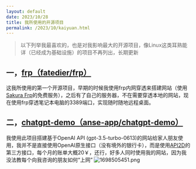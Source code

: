 ```yaml
---
layout: default
date: 2023/10/28
title: 我所使用的开源项目
permalink: /2023/10/kaiyuan.html
---
```


> 以下列举我最喜欢的，也是对我影响最大的开源项目，像Linux这类耳熟能详（已经成为基础设施）的项目不再列出，长期更新

## 一，[frp（fatedier/frp）](https://github.com/fatedier/frp "frp（fatedier/frp）")
这我所使用的第一个开源项目，早期的时候我使用frp内网穿透来搭建网站（使用[Sakura Frp](https://www.natfrp.com/ "Sakura Frp")的免费服务），之后有了自己的服务器，不在需要穿透本地的网站，现在使用frp穿透笔记本电脑的3389端口，实现随时随地远程桌面。

## 二，[chatgpt-demo（anse-app/chatgpt-demo）](https://github.com/anse-app/chatgpt-demo "chatgpt-demo（anse-app/chatgpt-demo）")
我使用此项目搭建基于OpenAI API (gpt-3.5-turbo-0613)的网站给家人朋友使用，我并不是直接使用OpenAI原生接口（没有境外的银行卡），而是使用[API2D](https://api2d.com/ "API2D")的第三方接口，每个月的账单大概20￥，还行，好多人同时使用我的网站，因为我没法教每个向我咨询的朋友如何“上网”
![1698505451.png](https://hkcdn.yixiao.org/typecho/2023/10/28/1698505451.png?x-oss-process=style/sy)